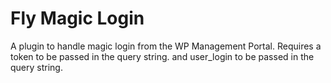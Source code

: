 # Fly Magic Login

A plugin to handle magic login from the WP Management Portal. Requires a token to be passed in the query string. and user_login to be passed in the query string.
